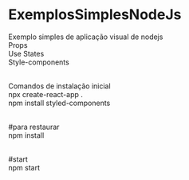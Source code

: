 # ExemplosSimplesNodeJs
Exemplo simples de aplicação visual de nodejs <br />
Props <br />
Use States <br />
Style-components <br /><br />


Comandos de instalação inicial <br />
npx create-react-app . <br />
npm install styled-components <br /><br />


#para restaurar <br />
npm install<br /> <br />

#start<br />
npm start
